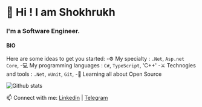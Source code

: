 

# 👋 Hi ! I am Shokhrukh 

### I'm a Software Engineer.

#### BIO

Here are some ideas to get you started:
-⚙️ My specialty : `.Net`, `Asp.net Core`, 
-💻 My programming languages : `C#`, `TypeScript`,  'C++'
-⚔️ Technogies and tools : `.Net`, `xUnit`, `Git`,
-🌱 Learning all about Open Source


 ![Github stats](https://github-readme-stats.vercel.app/api?username=ShohruhUzDev&show_icons=true&theme=dark)

📫 Connect with me: [Linkedin](https://www.linkedin.com/in/shohruh-uzdev-653410234/) | [Telegram](https://t.me/ShohruhUzDev)
